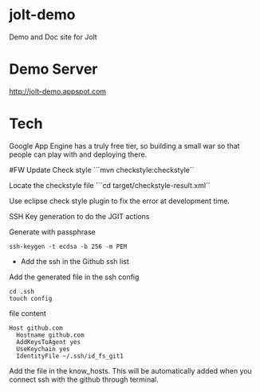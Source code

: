 jolt-demo
=========

Demo and Doc site for Jolt

# Demo Server

http://jolt-demo.appspot.com

# Tech

Google App Engine has a truly free tier, so building a small war so that people can play with and deploying there.

#FW Update
Check style
```mvn checkstyle:checkstyle``

Locate the checkstyle file
```cd target/checkstyle-result.xml``

Use eclipse check style plugin to fix the error at development time.

SSH Key generation to do the JGIT actions

Generate with passphrase
```
ssh-keygen -t ecdsa -b 256 -m PEM
```
- Add the ssh in the Github ssh list

Add the generated file in the ssh config
```
cd .ssh
touch config
```
file content
```
Host github.com
  Hostname github.com
  AddKeysToAgent yes
  UseKeychain yes
  IdentityFile ~/.ssh/id_fs_git1
```
Add the file in the know_hosts. This will be automatically added when you connect ssh with the github through terminal.
